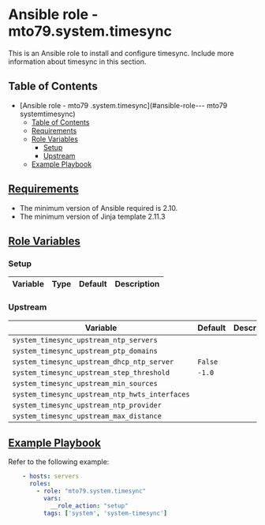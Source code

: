 # Ansible role -  mto79.system.timesync

This is an Ansible role to install and configure timesync.
Include more information about timesync in this section.

## Table of Contents

- [Ansible role -  mto79 .system.timesync](#ansible-role--- mto79 systemtimesync)
  - [Table of Contents](#table-of-contents)
  - [Requirements](#requirements)
  - [Role Variables](#role-variables)
    - [Setup](#setup)
    - [Upstream](#upstream)
  - [Example Playbook](#example-playbook)

## [Requirements](#requirements)

- The minimum version of Ansible required is 2.10.
- The minimum version of Jinja template 2.11.3

## [Role Variables](#role-variables)

### Setup

| Variable                                     | Type       | Default           | Description |
|----------------------------------------------|------------|-------------------|-------------|

### Upstream

| Variable | Default | Description |
| -------- | ------- | ----------- |
| `system_timesync_upstream_ntp_servers` | | |
| `system_timesync_upstream_ptp_domains` | | |
| `system_timesync_upstream_dhcp_ntp_server` | `False`| |
| `system_timesync_upstream_step_threshold` | `-1.0` | |
| `system_timesync_upstream_min_sources` | | |
| `system_timesync_upstream_ntp_hwts_interfaces` | | |
| `system_timesync_upstream_ntp_provider` | | |
| `system_timesync_upstream_max_distance` | | |

## [Example Playbook](#example-playbook)

Refer to the following example:

```yaml
    - hosts: servers
      roles:
        - role: "mto79.system.timesync"
          vars:
            __role_action: "setup"
          tags: ['system', 'system-timesync']
```
